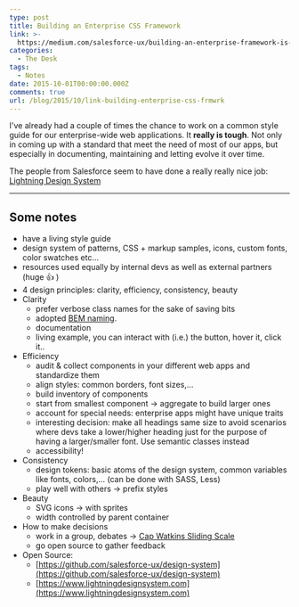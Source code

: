 ```yaml
---
type: post
title: Building an Enterprise CSS Framework
link: >-
  https://medium.com/salesforce-ux/building-an-enterprise-framework-is-hard-1e8d8b33e082
categories:
  - The Desk
tags:
  - Notes
date: 2015-10-01T00:00:00.000Z
comments: true
url: /blog/2015/10/link-building-enterprise-css-frmwrk
---
```

I've already had a couple of times the chance to work on a common style guide for our enterprise-wide web applications. It **really is tough**. Not only in coming up with a standard that meet the need of most of our apps, but especially in documenting, maintaining and letting evolve it over time.

The people from Salesforce seem to have done a really really nice job: [Lightning Design System](https://www.lightningdesignsystem.com/)

---

## Some notes

- have a living style guide
- design system of patterns, CSS + markup samples, icons, custom fonts, color swatches etc...
- resources used equally by internal devs as well as external partners (huge :thumbsup: )
- 4 design principles: clarity, efficiency, consistency, beauty
- Clarity
  - prefer verbose class names for the sake of saving bits
  - adopted [BEM naming](https://css-tricks.com/bem-101/).
  - documentation
  - living example, you can interact with (i.e.) the button, hover it, click it..
- Efficiency
  - audit & collect components in your different web apps and standardize them
  - align styles: common borders, font sizes,...
  - build inventory of components
  - start from smallest component -> aggregate to build larger ones
  - account for special needs: enterprise apps might have unique traits
  - interesting decision: make all headings same size to avoid scenarios where devs take a lower/higher heading just for the purpose of having a larger/smaller font. Use semantic classes instead
  - accessibility!
- Consistency
  - design tokens: basic atoms of the design system, common variables like fonts, colors,... (can be done with SASS, Less)
  - play well with others -> prefix styles
- Beauty
  - SVG icons -> with sprites
  - width controlled by parent container
- How to make decisions
  - work in a group, debates -> [Cap Watkins Sliding Scale](http://blog.capwatkins.com/the-sliding-scale-of-giving-a-fuck)
  - go open source to gather feedback
- Open Source:
  - [https://github.com/salesforce-ux/design-system](https://github.com/salesforce-ux/design-system)
  - [https://www.lightningdesignsystem.com](https://www.lightningdesignsystem.com)
